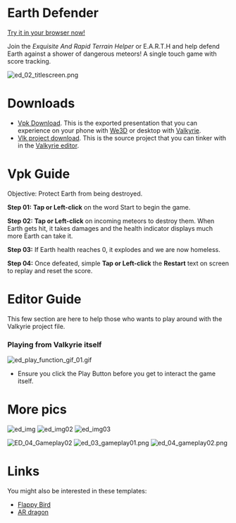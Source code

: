 # Earth Defender
[Try it in your browser now!](/vlk/samples/earth-defender/EarthDefender.vpk)

Join the *Exquisite And Rapid Terrain Helper* or E.A.R.T.H and help defend Earth against a shower of dangerous meteors! A single touch game with score tracking.

![ed_02_titlescreen.png](https://cdn2.talansoft.com/ftp/img/tutorial_sample_images/ed_02_titlescreen.png)

# Downloads

- [Vpk Download](https://cdn2.talansoft.com/ftp/samples/EarthDefender.vpk). This is the exported presentation that you can experience on your phone with [We3D](/vlk/downloads#we3d) or desktop with [Valkyrie](/vlk/downloads#vlk).
- [Vlk project download](https://cdn2.talansoft.com/ftp/samples/EarthDefender.zip). This is the source project that you can tinker with in the [Valkyrie editor](/vlk/downloads#vlk).

# Vpk Guide
Objective: Protect Earth from being destroyed.

**Step 01:** **Tap or Left-click** on the word Start to begin the game.

**Step 02:** **Tap or Left-click** on incoming meteors to destroy them. When Earth gets hit, it takes damages and the health indicator displays much more Earth can take it.

**Step 03:** If Earth health reaches 0, it explodes and we are now homeless.

**Step 04:** Once defeated, simple **Tap or Left-click** the **Restart** text on screen to replay and reset the score.

# Editor Guide

This few section are here to help those who wants to play around with the Valkyrie project file.

### Playing from Valkyrie itself
![ed_play_function_gif_01.gif](https://cdn2.talansoft.com/ftp/img/tutorial_sample_images/recent/ed_play_function_gif_01.gif)

* Ensure you click the Play Button before you get to interact the game itself.

# More pics
![ed_img](https://cdn2.talansoft.com/ftp/img/earth_defender/ed_03_gameplay01.png)
![ed_img02](https://cdn2.talansoft.com/ftp/img/earth_defender/ed_04_Gameplay02.png)
![ed_img03](https://cdn2.talansoft.com/ftp/img/earth_defender/ed_05_Gameplay02.png)

![ED_04_Gameplay02](uploads/e6d591aa1ed0f2245e8eb0eca4d94ba2/ED_04_Gameplay02.png)
![ed_03_gameplay01.png](https://cdn2.talansoft.com/ftp/img/tutorial_sample_images/ed_03_gameplay01.png)
![ed_04_gameplay02.png](https://cdn2.talansoft.com/ftp/img/tutorial_sample_images/ed_04_gameplay02.png)

# Links
You might also be interested in these templates:
- [Flappy Bird](./flappy-bird)
- [AR dragon](./ar-dragon)
